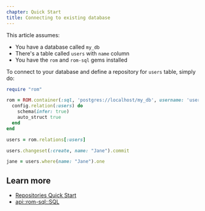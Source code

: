 ```yaml
---
chapter: Quick Start
title: Connecting to existing database
---
```


This article assumes:

* You have a database called `my_db`
* There's a table called `users` with `name` column
* You have the `rom` and `rom-sql` gems installed

To connect to your database and define a repository for `users` table, simply do:

``` ruby
require "rom"

rom = ROM.container(:sql, 'postgres://localhost/my_db', username: 'user', password: 'secret') do |config|
  config.relation(:users) do
    schema(infer: true)
    auto_struct true
  end
end

users = rom.relations[:users]

users.changeset(:create, name: "Jane").commit

jane = users.where(name: "Jane").one
```

## Learn more

* [Repositories Quick Start](/learn/repository/5.1/quick-start)
* [api::rom-sql::SQL](Gateway)
